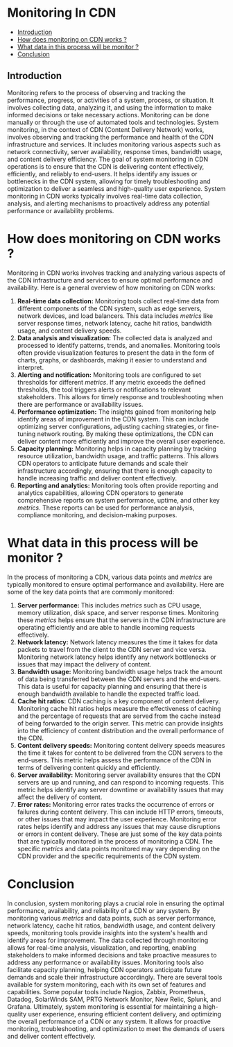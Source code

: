 # Monitoring In CDN

- [Introduction](#introduction)
- [How does monitoring on CDN works ?](#how-does-monitoring-on-cdn-works)
- [What data in this process will be monitor ?](#what-data-in-this-process-will-be-monitor)
- [Conclusion](#conclusion)

## Introduction

Monitoring refers to the process of observing and tracking the performance, progress, or activities of a system, process, or situation. It involves collecting data, analyzing it, and using the information to make informed decisions or take necessary actions. Monitoring can be done manually or through the use of automated tools and technologies.
System monitoring, in the context of CDN (Content Delivery Network) works, involves observing and tracking the performance and health of the CDN infrastructure and services. It includes monitoring various aspects such as network connectivity, server availability, response times, bandwidth usage, and content delivery efficiency. The goal of system monitoring in CDN operations is to ensure that the CDN is delivering content effectively, efficiently, and reliably to end-users. It helps identify any issues or bottlenecks in the CDN system, allowing for timely troubleshooting and optimization to deliver a seamless and high-quality user experience. System monitoring in CDN works typically involves real-time data collection, analysis, and alerting mechanisms to proactively address any potential performance or availability problems.

# How does monitoring on CDN works ?

Monitoring in CDN works involves tracking and analyzing various aspects of the CDN infrastructure and services to ensure optimal performance and availability. Here is a general overview of how monitoring on CDN works:

1. **Real-time data collection:** Monitoring tools collect real-time data from different components of the CDN system, such as edge servers, network devices, and load balancers. This data includes _metrics_ like server response times, network latency, cache hit ratios, bandwidth usage, and content delivery speeds.
2. **Data analysis and visualization:** The collected data is analyzed and processed to identify patterns, trends, and anomalies. Monitoring tools often provide visualization features to present the data in the form of charts, graphs, or dashboards, making it easier to understand and interpret.
3. **Alerting and notification:** Monitoring tools are configured to set thresholds for different _metrics_. If any metric exceeds the defined thresholds, the tool triggers alerts or notifications to relevant stakeholders. This allows for timely response and troubleshooting when there are performance or availability issues.
4. **Performance optimization:** The insights gained from monitoring help identify areas of improvement in the CDN system. This can include optimizing server configurations, adjusting caching strategies, or fine-tuning network routing. By making these optimizations, the CDN can deliver content more efficiently and improve the overall user experience.
5. **Capacity planning:** Monitoring helps in capacity planning by tracking resource utilization, bandwidth usage, and traffic patterns. This allows CDN operators to anticipate future demands and scale their infrastructure accordingly, ensuring that there is enough capacity to handle increasing traffic and deliver content effectively.
6. **Reporting and analytics:** Monitoring tools often provide reporting and analytics capabilities, allowing CDN operators to generate comprehensive reports on system performance, uptime, and other key _metrics_. These reports can be used for performance analysis, compliance monitoring, and decision-making purposes.

# What data in this process will be monitor ?

In the process of monitoring a CDN, various data points and _metrics_ are typically monitored to ensure optimal performance and availability. Here are some of the key data points that are commonly monitored:

1. **Server performance:** This includes _metrics_ such as CPU usage, memory utilization, disk space, and server response times. Monitoring these _metrics_ helps ensure that the servers in the CDN infrastructure are operating efficiently and are able to handle incoming requests effectively.
2. **Network latency:** Network latency measures the time it takes for data packets to travel from the client to the CDN server and vice versa. Monitoring network latency helps identify any network bottlenecks or issues that may impact the delivery of content.
3. **Bandwidth usage:** Monitoring bandwidth usage helps track the amount of data being transferred between the CDN servers and the end-users. This data is useful for capacity planning and ensuring that there is enough bandwidth available to handle the expected traffic load.
4. **Cache hit ratios:** CDN caching is a key component of content delivery. Monitoring cache hit ratios helps measure the effectiveness of caching and the percentage of requests that are served from the cache instead of being forwarded to the origin server. This metric can provide insights into the efficiency of content distribution and the overall performance of the CDN.
5. **Content delivery speeds:** Monitoring content delivery speeds measures the time it takes for content to be delivered from the CDN servers to the end-users. This metric helps assess the performance of the CDN in terms of delivering content quickly and efficiently.
6. **Server availability:** Monitoring server availability ensures that the CDN servers are up and running, and can respond to incoming requests. This metric helps identify any server downtime or availability issues that may affect the delivery of content.
7. **Error rates:** Monitoring error rates tracks the occurrence of errors or failures during content delivery. This can include HTTP errors, timeouts, or other issues that may impact the user experience. Monitoring error rates helps identify and address any issues that may cause disruptions or errors in content delivery.
   These are just some of the key data points that are typically monitored in the process of monitoring a CDN. The specific _metrics_ and data points monitored may vary depending on the CDN provider and the specific requirements of the CDN system.

# Conclusion

In conclusion, system monitoring plays a crucial role in ensuring the optimal performance, availability, and reliability of a CDN or any system. By monitoring various _metrics_ and data points, such as server performance, network latency, cache hit ratios, bandwidth usage, and content delivery speeds, monitoring tools provide insights into the system's health and identify areas for improvement.
The data collected through monitoring allows for real-time analysis, visualization, and reporting, enabling stakeholders to make informed decisions and take proactive measures to address any performance or availability issues. Monitoring tools also facilitate capacity planning, helping CDN operators anticipate future demands and scale their infrastructure accordingly.
There are several tools available for system monitoring, each with its own set of features and capabilities. Some popular tools include Nagios, Zabbix, Prometheus, Datadog, SolarWinds SAM, PRTG Network Monitor, New Relic, Splunk, and Grafana.
Ultimately, system monitoring is essential for maintaining a high-quality user experience, ensuring efficient content delivery, and optimizing the overall performance of a CDN or any system. It allows for proactive monitoring, troubleshooting, and optimization to meet the demands of users and deliver content effectively.
